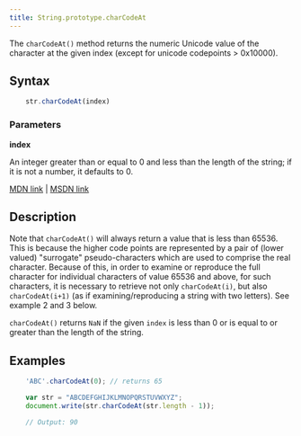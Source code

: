 ```yaml
---
title: String.prototype.charCodeAt
---
```

The `charCodeAt()` method returns the numeric Unicode value of the character at the given index (except for unicode codepoints > 0x10000).

## Syntax

```js
    str.charCodeAt(index)
```

### Parameters

**index**

An integer greater than or equal to 0 and less than the length of the string; if it is not a number, it defaults to 0.

<a href='https://developer.mozilla.org/en-US/docs/Web/JavaScript/Reference/Global_Objects/String/charCodeAt' target='_blank' rel='nofollow'>MDN link</a> | <a href='https://msdn.microsoft.com/en-us/LIBRary/hza4d04f%28v=vs.94%29.aspx' target='_blank' rel='nofollow'>MSDN link</a>

## Description

Note that `charCodeAt()` will always return a value that is less than 65536\. This is because the higher code points are represented by a pair of (lower valued) "surrogate" pseudo-characters which are used to comprise the real character. Because of this, in order to examine or reproduce the full character for individual characters of value 65536 and above, for such characters, it is necessary to retrieve not only `charCodeAt(i)`, but also `charCodeAt(i+1)` (as if examining/reproducing a string with two letters). See example 2 and 3 below.

`charCodeAt()` returns `NaN` if the given `index` is less than 0 or is equal to or greater than the length of the string.

## Examples

```js
    'ABC'.charCodeAt(0); // returns 65

    var str = "ABCDEFGHIJKLMNOPQRSTUVWXYZ";
    document.write(str.charCodeAt(str.length - 1));

    // Output: 90
```
